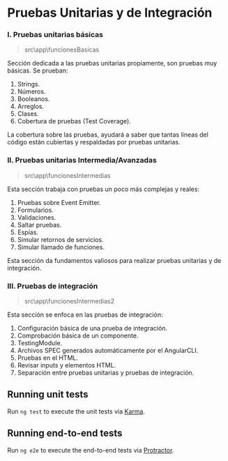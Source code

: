 # Pruebas Unitarias y de Integración

### I. Pruebas unitarias básicas
> src\app\funcionesBasicas

Sección dedicada a las pruebas unitarias propiamente, son pruebas muy básicas.
Se prueban:
1. Strings.
2. Números.
3. Booleanos.
4. Arreglos.
5. Clases.
6. Cobertura de pruebas (Test Coverage).

La cobertura sobre las pruebas, ayudará a saber que tantas líneas del código están cubiertas y respaldadas por pruebas unitarias.

### II. Pruebas unitarias Intermedia/Avanzadas
> src\app\funcionesIntermedias

Esta sección trabaja con pruebas un poco más complejas y reales:

1. Pruebas sobre Event Emitter.
2. Formularios.
3. Validaciones.
4. Saltar pruebas.
5. Espías.
6. Simular retornos de servicios.
7. Simular llamado de funciones.

Esta sección da fundamentos valiosos para realizar pruebas unitarias y de integración.

### III. Pruebas de integración 
>  src\app\funcionesIntermedias2

Esta sección se enfoca en las pruebas de integración:

1. Configuración básica de una prueba de integración.
2. Comprobación básica de un componente.
3. TestingModule.
4. Archivos SPEC generados automáticamente por el AngularCLI.
5. Pruebas en el HTML.
6. Revisar inputs y elementos HTML.
7. Separación entre pruebas unitarias y pruebas de integración.


## Running unit tests

Run `ng test` to execute the unit tests via [Karma](https://karma-runner.github.io).

## Running end-to-end tests

Run `ng e2e` to execute the end-to-end tests via [Protractor](http://www.protractortest.org/).

